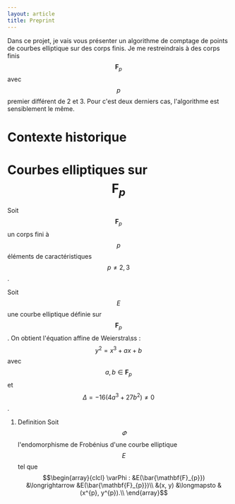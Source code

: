 ```yaml
---
layout: article
title: Preprint
---
```


Dans ce projet, je vais vous présenter un algorithme de comptage de points de courbes elliptique sur des corps finis. Je me restreindrais à des corps finis $$\mathbf{F}_{p}$$ avec $$p$$ premier différent de 2 et 3. Pour c'est deux derniers cas, l'algorithme est sensiblement le même. 

# Contexte historique

# Courbes elliptiques sur $$\mathbf{F}_{p}$$

Soit $$\mathbf{F}_{p}$$ un corps fini à $$p$$ éléments de caractéristiques $$p\neq 2,3$$.

Soit $$E$$ une courbe elliptique définie sur $$\mathbf{F}_{p}$$. On obtient l'équation affine de Weierstra\ss : $$y^{2} = x^{3} + ax + b$$ avec $$a,b\in\mathbf{F}_{p}$$ et $$\Delta = -16(4a^{3} + 27b^{2}) \neq 0$$.

1) Definition
Soit $$\varPhi$$ l'endomorphisme de Frobénius d'une courbe elliptique $$E$$ tel que  
$$\begin{array}{clcl}
\varPhi : &E(\bar{\mathbf{F}_{p}}) &\longrightarrow &E(\bar{\mathbf{F}_{p}})\\
&(x, y) &\longmapsto	&(x^{p}, y^{p}).\\
\end{array}$$
